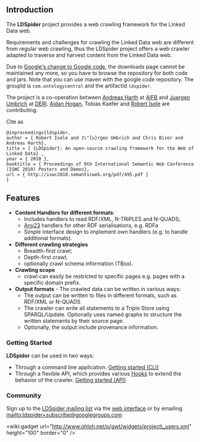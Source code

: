 ## Introduction ##

The **LDSpider** project provides a web crawling framework for the Linked Data web.

Requirements and challenges for crawling the Linked Data web are different from regular web crawling, thus the LDSpider project offers a web crawler adapted to traverse and harvest content from the Linked Data web.

Due to [Google's change to Google code](http://google-opensource.blogspot.de/2013/05/a-change-to-google-code-download-service.html), the downloads page cannot be maintained any more, so you have to browse the repository for both code and jars. Note that you can use maven with the google code repository. The groupId is `com.ontologycentral` and the artifactId `ldspider`.

The project is a co-operation between [Andreas Harth](http://harth.org/andreas/) at [AIFB](http://www.aifb.kit.edu/) and [Juergen Umbrich](http://umbrich.net) at [DERI](http://www.deri.ie/). [Aidan Hogan](http://sw.deri.org/~aidanh/), Tobias Kaefer and [Robert Isele](http://www.wiwiss.fu-berlin.de/en/institute/pwo/bizer/team/IseleRobert.html) are contributing.

Cite as
```
@inproceedings{ldspider,
author = { Robert Isele and J\"{u}rgen Umbrich and Chris Bizer and Andreas Harth},
title = { {LDSpider}: An open-source crawling framework for the Web of Linked Data} ,
year = { 2010 },
booktitle = { Proceedings of 9th International Semantic Web Conference (ISWC 2010) Posters and Demos},
url = { http://iswc2010.semanticweb.org/pdf/495.pdf }
}
```

## Features ##
  * **Content Handlers for different formats**:
    * Includes handlers to read RDF/XML, N-TRIPLES and N-QUADS;
    * [Any23](http://any23.apache.org/) handlers for other RDF serialisations, e.g. RDFa
    * Simple interface design to implement own handlers (e.g. to handle additional formats).
  * **Different crawling strategies**
    * Breadth-first crawl;
    * Depth-first crawl;
    * optionally crawl schema information (TBox).
  * **Crawling scope**
    * crawl can easily be restricted to specific pages e.g. pages with a specific domain prefix.
  * **Output formats** - The crawled data can be written in various ways:
    * The output can be written to files in different formats, such as RDF/XML or N-QUADS
    * The crawler can write all statements to a Triple Store using SPARQL/Update. Optionally uses named graphs to structure the written statements by their source page.
    * Optionally, the output include provenance information.

### Getting Started ###
**LDSpider** can be used in two ways:
  * Through a command line application. [Getting started (CLI)](GettingStartedCommandLine.md)
  * Through a flexible API, which provides various [Hooks](Hooks.md) to extend the behavior of the crawler. [Getting started (API)](GettingStartedAPI.md)

### Community ###
Sign up to the [LDSpider mailing list](http://groups.google.com/group/ldspider/) via the [web interface](http://groups.google.com/group/ldspider/subscribe/) or by emailing [mailto:ldspider+subscribe@googlegroups.com](mailto:ldspider+subscribe@googlegroups.com)

&lt;wiki:gadget url="http://www.ohloh.net/p/gwt/widgets/project\_users.xml" height="100" border="0" /&gt;